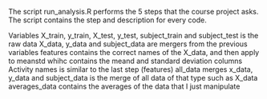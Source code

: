 The script run_analysis.R performs the 5 steps that the course project asks. The script contains the step and description
for every code.


Variables
X_train, y_train, X_test, y_test, subject_train and subject_test is the raw data
X_data, y_data and subject_data are mergers from the previous variables 
features contains the correct names of the X_data, and then apply to meanstd whihc contains the meand and standard 
deviation columns
Activity names is similar to the last step (features)
all_data merges x_data, y_data and subject_data is the merge of all data of that type such as X_data
averages_data contains the averages of the data that I just manipulate
